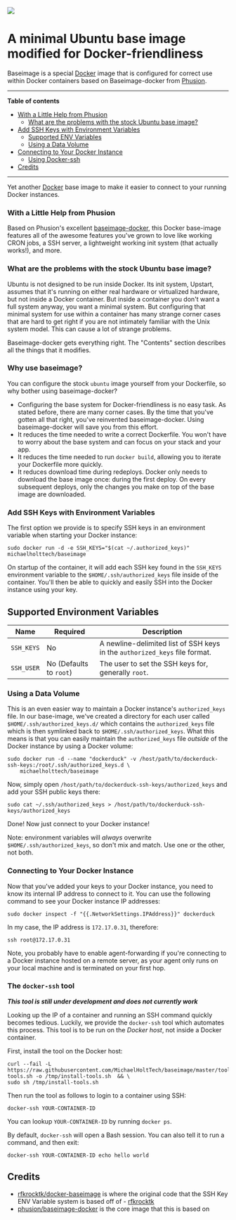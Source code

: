 [![](https://badge.imagelayers.io/michaelholttech/baseimage:latest.svg)](https://imagelayers.io/?images=michaelholttech/baseimage:latest 'Get your own badge on imagelayers.io')
# A minimal Ubuntu base image modified for Docker-friendliness

Baseimage is a special [Docker](https://www.docker.com) image that is configured for correct use within Docker containers based on Baseimage-docker from [Phusion](https://registry.hub.docker.com/u/phusion/baseimage/).

-----------------------------------------


**Table of contents**

 * [With a Little Help from Phusion](#phusion)
   * [What are the problems with the stock Ubuntu base image?](#stock_problems)
 * [Add SSH Keys with Environment Variables](#inspecting)
   * [Supported ENV Variables](#supported_env)
   * [Using a Data Volume](#ssh_data_volume)
 * [Connecting to Your Docker Instance](#login_ssh)
   * [Using Docker-ssh](#docker_ssh)
 * [Credits](#credts)

-----------------------------------------
Yet another [Docker](http://docker.io) base image to make it easier to connect to your
running Docker instances.

<a name="phusion"></a>
### With a Little Help from Phusion



Based on Phusion's excellent [baseimage-docker](https://github.com/phusion/baseimage-docker),
this Docker base-image features all of the awesome features you've grown to love like
working CRON jobs, a SSH server, a lightweight working init system (that actually works!),
and more.

<a name="stock_problems"></a>
### What are the problems with the stock Ubuntu base image?

Ubuntu is not designed to be run inside Docker. Its init system, Upstart, assumes that it's running on either real hardware or virtualized hardware, but not inside a Docker container. But inside a container you don't want a full system anyway, you want a minimal system. But configuring that minimal system for use within a container has many strange corner cases that are hard to get right if you are not intimately familiar with the Unix system model. This can cause a lot of strange problems.

Baseimage-docker gets everything right. The "Contents" section describes all the things that it modifies.

<a name="why_use"></a>
### Why use baseimage?

You can configure the stock `ubuntu` image yourself from your Dockerfile, so why bother using baseimage-docker?

 * Configuring the base system for Docker-friendliness is no easy task. As stated before, there are many corner cases. By the time that you've gotten all that right, you've reinvented baseimage-docker. Using baseimage-docker will save you from this effort.
 * It reduces the time needed to write a correct Dockerfile. You won't have to worry about the base system and can focus on your stack and your app.
 * It reduces the time needed to run `docker build`, allowing you to iterate your Dockerfile more quickly.
 * It reduces download time during redeploys. Docker only needs to download the base image once: during the first deploy. On every subsequent deploys, only the changes you make on top of the base image are downloaded.

<a name="add_ssh"></a>
### Add SSH Keys with Environment Variables

The first option we provide is to specify SSH keys in an environment variable when starting
your Docker instance:

    sudo docker run -d -e SSH_KEYS="$(cat ~/.authorized_keys)" michaelholttech/baseimage

On startup of the container, it will add each SSH key found in the `SSH_KEYS`
environment variable to the `$HOME/.ssh/authorized_keys` file inside of the container. You'll
then be able to quickly and easily SSH into the Docker instance using your key.

<a name="supported_env"></a>
## Supported Environment Variables

| Name | Required | Description |
|------|----------|-------------|
| `SSH_KEYS` | No | A newline-delimited list of SSH keys in the `authorized_keys` file format. |
| `SSH_USER` | No (Defaults to `root`) | The user to set the SSH keys for, generally `root`. |

<a name="ssh_data_volume"></a>
### Using a Data Volume

This is an even easier way to maintain a Docker instance's `authorized_keys` file. In our base-image,
we've created a directory for each user called `$HOME/.ssh/authorized_keys.d/` which contains the `authorized_keys` file which is then symlinked back to `$HOME/.ssh/authorized_keys`. What this means
is that you can easily maintain the `authorized_keys` file _outside_ of the Docker instance by using
a Docker volume:

    sudo docker run -d --name "dockerduck" -v /host/path/to/dockerduck-ssh-keys:/root/.ssh/authorized_keys.d \
        michaelholttech/baseimage

Now, simply open `/host/path/to/dockerduck-ssh-keys/authorized_keys` and add your SSH public keys there:

    sudo cat ~/.ssh/authorized_keys > /host/path/to/dockerduck-ssh-keys/authorized_keys

Done! Now just connect to your Docker instance!

Note: environment variables will _always_ overwrite `$HOME/.ssh/authorized_keys`, so don't mix and match. Use one or the other, not both.

<a name="login_ssh"></a>

### Connecting to Your Docker Instance

Now that you've added your keys to your Docker instance, you need to know its internal IP address to
connect to it. You can use the following command to see your Docker instance IP addresses:

    sudo docker inspect -f "{{.NetworkSettings.IPAddress}}" dockerduck

In my case, the IP address is `172.17.0.31`, therefore:

    ssh root@172.17.0.31

Note, you probably have to enable agent-forwarding if you're connecting to a Docker instance
hosted on a remote server, as your agent only runs on your local machine and is terminated on
your first hop.

<a name="docker_ssh"></a>
### The `docker-ssh` tool
**_This tool is still under development and does not currently work_**

Looking up the IP of a container and running an SSH command quickly becomes tedious. Luckily, we provide the `docker-ssh` tool which automates this process. This tool is to be run on the *Docker host*, not inside a Docker container.

First, install the tool on the Docker host:

    curl --fail -L https://raw.githubusercontent.com/MichaelHoltTech/baseimage/master/tools/install-tools.sh -o /tmp/install-tools.sh  && \
    sudo sh /tmp/install-tools.sh

Then run the tool as follows to login to a container using SSH:

    docker-ssh YOUR-CONTAINER-ID

You can lookup `YOUR-CONTAINER-ID` by running `docker ps`.

By default, `docker-ssh` will open a Bash session. You can also tell it to run a command, and then exit:

    docker-ssh YOUR-CONTAINER-ID echo hello world

<a name="credits"></a>
## Credits
 * [rfkrocktk/docker-baseimage](https://github.com/MichaelHoltTech/baseimage/blob/master/scripts/01_configure_authorized_keys.sh) is where the original code that the SSH Key ENV Variable system is based off of - [rfkrocktk](https://github.com/rfkrocktk)
 * [phusion/baseimage-docker](https://github.com/phusion/baseimage-docker) is the core image that this is based on
